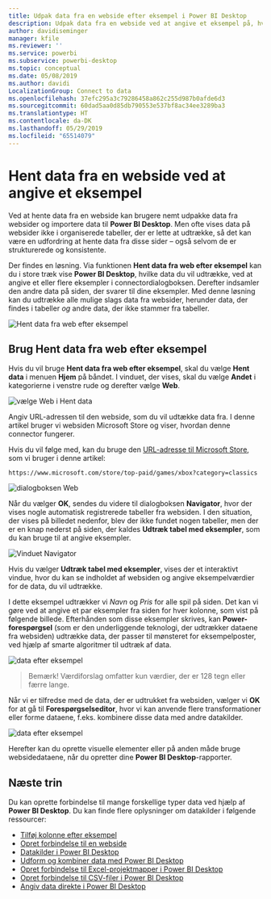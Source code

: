 ```yaml
---
title: Udpak data fra en webside efter eksempel i Power BI Desktop
description: Udpak data fra en webside ved at angive et eksempel på, hvad du ønsker at hente
author: davidiseminger
manager: kfile
ms.reviewer: ''
ms.service: powerbi
ms.subservice: powerbi-desktop
ms.topic: conceptual
ms.date: 05/08/2019
ms.author: davidi
LocalizationGroup: Connect to data
ms.openlocfilehash: 37efc295a3c79286458a862c255d987b0afde6d3
ms.sourcegitcommit: 60dad5aa0d85db790553e537bf8ac34ee3289ba3
ms.translationtype: HT
ms.contentlocale: da-DK
ms.lasthandoff: 05/29/2019
ms.locfileid: "65514079"
---
```

# <a name="get-data-from-a-web-page-by-providing-an-example"></a>Hent data fra en webside ved at angive et eksempel

Ved at hente data fra en webside kan brugere nemt udpakke data fra websider og importere data til **Power BI Desktop**. Men ofte vises data på websider ikke i organiserede tabeller, der er lette at udtrække, så det kan være en udfordring at hente data fra disse sider – også selvom de er strukturerede og konsistente. 

Der findes en løsning. Via funktionen **Hent data fra web efter eksempel** kan du i store træk vise **Power BI Desktop**, hvilke data du vil udtrække, ved at angive et eller flere eksempler i connectordialogboksen. Derefter indsamler den andre data på siden, der svarer til dine eksempler. Med denne løsning kan du udtrække alle mulige slags data fra websider, herunder data, der findes i tabeller *og* andre data, der ikke stammer fra tabeller. 

![Hent data fra web efter eksempel](media/desktop-connect-to-web-by-example/web-by-example_01.png)



## <a name="using-get-data-from-web-by-example"></a>Brug Hent data fra web efter eksempel

Hvis du vil bruge **Hent data fra web efter eksempel**, skal du vælge **Hent data** i menuen **Hjem** på båndet. I vinduet, der vises, skal du vælge **Andet** i kategorierne i venstre rude og derefter vælge **Web**.

![vælge Web i Hent data](media/desktop-connect-to-web-by-example/web-by-example_03.png)

Angiv URL-adressen til den webside, som du vil udtække data fra. I denne artikel bruger vi websiden Microsoft Store og viser, hvordan denne connector fungerer. 

Hvis du vil følge med, kan du bruge den [URL-adresse til Microsoft Store](https://www.microsoft.com/store/top-paid/games/xbox?category=classics), som vi bruger i denne artikel:

    https://www.microsoft.com/store/top-paid/games/xbox?category=classics

![dialogboksen Web](media/desktop-connect-to-web-by-example/web-by-example_04.png)

Når du vælger **OK**, sendes du videre til dialogboksen **Navigator**, hvor der vises nogle automatisk registrerede tabeller fra websiden. I den situation, der vises på billedet nedenfor, blev der ikke fundet nogen tabeller, men der er en knap nederst på siden, der kaldes **Udtræk tabel med eksempler**, som du kan bruge til at angive eksempler.


![Vinduet Navigator](media/desktop-connect-to-web-by-example/web-by-example_05.png)

Hvis du vælger **Udtræk tabel med eksempler**, vises der et interaktivt vindue, hvor du kan se indholdet af websiden og angive eksempelværdier for de data, du vil udtrække. 

I dette eksempel udtrækker vi *Navn* og *Pris* for alle spil på siden. Det kan vi gøre ved at angive et par eksempler fra siden for hver kolonne, som vist på følgende billede. Efterhånden som disse eksempler skrives, kan **Power-forespørgsel** (som er den underliggende teknologi, der udtrækker dataene fra websiden) udtrække data, der passer til mønsteret for eksempelposter, ved hjælp af smarte algoritmer til udtræk af data.

![data efter eksempel](media/desktop-connect-to-web-by-example/web-by-example_06.png)

> Bemærk! Værdiforslag omfatter kun værdier, der er 128 tegn eller færre lange.

Når vi er tilfredse med de data, der er udtrukket fra websiden, vælger vi **OK** for at gå til **Forespørgselseditor**, hvor vi kan anvende flere transformationer eller forme dataene, f.eks. kombinere disse data med andre datakilder.

![data efter eksempel](media/desktop-connect-to-web-by-example/web-by-example_07.png)

Herefter kan du oprette visuelle elementer eller på anden måde bruge websidedataene, når du opretter dine **Power BI Desktop**-rapporter.


## <a name="next-steps"></a>Næste trin
Du kan oprette forbindelse til mange forskellige typer data ved hjælp af **Power BI Desktop**. Du kan finde flere oplysninger om datakilder i følgende ressourcer:

* [Tilføj kolonne efter eksempel](desktop-add-column-from-example.md)
* [Opret forbindelse til en webside](desktop-connect-to-web.md)
* [Datakilder i Power BI Desktop](desktop-data-sources.md)
* [Udform og kombiner data med Power BI Desktop](desktop-shape-and-combine-data.md)
* [Opret forbindelse til Excel-projektmapper i Power BI Desktop](desktop-connect-excel.md)   
* [Opret forbindelse til CSV-filer i Power BI Desktop](desktop-connect-csv.md)   
* [Angiv data direkte i Power BI Desktop](desktop-enter-data-directly-into-desktop.md)   

